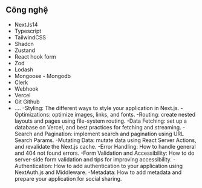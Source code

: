 ## Công nghệ

- NextJs14
- Typescript
- TailwindCSS
- Shadcn
- Zustand
- React hook form
- Zod
- Lodash
- Mongoose - Mongodb
- Clerk
- Webhook
- Vercel
- Git Github
- ....
-Styling: The different ways to style your application in Next.js.
-Optimizations: optimize images, links, and fonts.
-Routing: create nested layouts and pages using file-system routing.
-Data Fetching: set up a database on Vercel, and best practices for fetching and streaming.
-Search and Pagination: implement search and pagination using URL Search Params.
-Mutating Data: mutate data using React Server Actions, and revalidate the Next.js cache.
-Error Handling: How to handle general and 404 not found errors.
-Form Validation and Accessibility: How to do server-side form validation and tips for improving accessibility.
-Authentication: How to add authentication to your application using NextAuth.js and Middleware.
-Metadata: How to add metadata and prepare your application for social sharing.